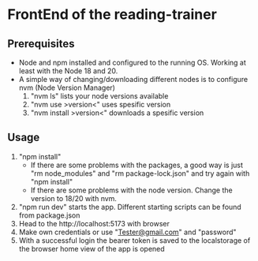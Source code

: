 # FrontEnd of the reading-trainer

## Prerequisites
- Node and npm installed and configured to the running OS. Working at least with the Node 18 and 20.
- A simple way of changing/downloading different nodes is to configure nvm (Node Version Manager)
  1. "nvm ls" lists your node versions available
  2. "nvm use >version<" uses spesific version
  3. "nvm install >version<" downloads a spesific version

## Usage 

1. "npm install"
   - If there are some problems with the packages, a good way is just "rm node_modules" and "rm package-lock.json" and try again with "npm install"
   - If there are some problems with the node version. Change the version to 18/20 with nvm.
3. "npm run dev" starts the app. Different starting scripts can be found from package.json
4. Head to the http://localhost:5173 with browser
5. Make own credentials or use "Tester@gmail.com" and "password"
6. With a successful login the bearer token is saved to the localstorage of the browser home view of the app is opened
